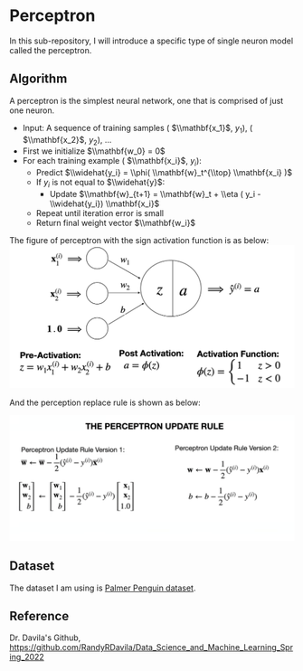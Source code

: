 # Perceptron
In this sub-repository, I will introduce a specific type of single neuron model called the perceptron.

## Algorithm
A perceptron is the simplest neural network, one that is comprised of just one neuron. 
- Input: A sequence of training samples ( $\\mathbf{x_1}$, $y_1$), ( $\\mathbf{x_2}$, $y_2$), ...
- First we initialize $\\mathbf{w_0} = 0$
- For each training example ( $\\mathbf{x_i}$, $y_i$):
  - Predict $\\widehat{y_i} = \\phi( \\mathbf{w}_t^{\\top} \\mathbf{x_i} )$
  - If $y_i$ is not equal to $\\widehat{y}$:
    - Update  $\\mathbf{w}_{t+1} = \\mathbf{w}_t + \\eta ( y_i - \\widehat{y_i}) \\mathbf{x_i}$
  - Repeat until iteration error is small
  - Return final weight vector $\\mathbf{w_i}$

The figure of perceptron with the sign activation function is as below:
<img src="https://github.com/yw110-1/INDE-577/blob/main/Supervised%20Learning/Perceptron/image/perceptron.png" alt="perceptron" width="600"/>

And the perception replace rule is shown as below:

<img src="https://github.com/yw110-1/INDE-577/blob/main/Supervised%20Learning/Perceptron/image/Update%20Rule.png" alt="perceptron" width="700"/>

## Dataset
The dataset I am using is [Palmer Penguin dataset](https://github.com/yw110-1/INDE-577/tree/main/Data).

## Reference
Dr. Davila's Github, https://github.com/RandyRDavila/Data_Science_and_Machine_Learning_Spring_2022
